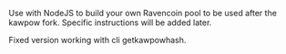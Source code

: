 Use with NodeJS to build your own Ravencoin pool to be used after the kawpow fork. Specific instructions will be added later.

Fixed version working with cli getkawpowhash.
